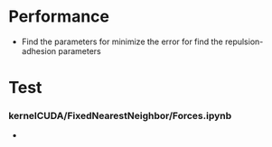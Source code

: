 # Performance
* Find the parameters for minimize the error for find the repulsion-adhesion parameters

# Test
### kernelCUDA/FixedNearestNeighbor/Forces.ipynb
* 
